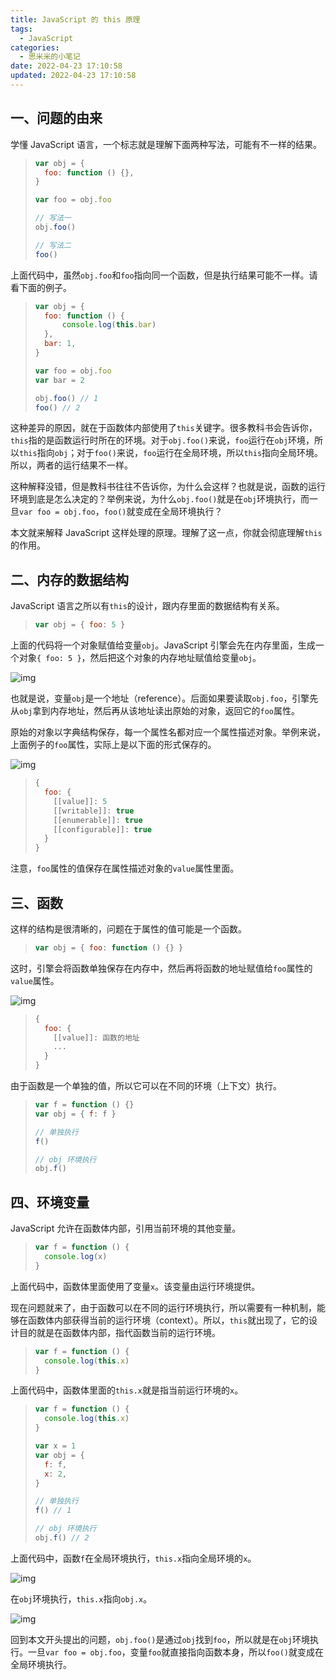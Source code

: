 ```yaml
---
title: JavaScript 的 this 原理
tags:
  - JavaScript
categories:
  - 思米米的小笔记
date: 2022-04-23 17:10:58
updated: 2022-04-23 17:10:58
---
```


## 一、问题的由来

学懂 JavaScript 语言，一个标志就是理解下面两种写法，可能有不一样的结果。

> ```javascript
> var obj = {
> 	foo: function () {},
> }
>
> var foo = obj.foo
>
> // 写法一
> obj.foo()
>
> // 写法二
> foo()
> ```

<!-- more -->

上面代码中，虽然`obj.foo`和`foo`指向同一个函数，但是执行结果可能不一样。请看下面的例子。

> ```javascript
> var obj = {
> 	foo: function () {
> 		console.log(this.bar)
> 	},
> 	bar: 1,
> }
>
> var foo = obj.foo
> var bar = 2
>
> obj.foo() // 1
> foo() // 2
> ```

这种差异的原因，就在于函数体内部使用了`this`关键字。很多教科书会告诉你，`this`指的是函数运行时所在的环境。对于`obj.foo()`来说，`foo`运行在`obj`环境，所以`this`指向`obj`；对于`foo()`来说，`foo`运行在全局环境，所以`this`指向全局环境。所以，两者的运行结果不一样。

这种解释没错，但是教科书往往不告诉你，为什么会这样？也就是说，函数的运行环境到底是怎么决定的？举例来说，为什么`obj.foo()`就是在`obj`环境执行，而一旦`var foo = obj.foo`，`foo()`就变成在全局环境执行？

本文就来解释 JavaScript 这样处理的原理。理解了这一点，你就会彻底理解`this`的作用。

## 二、内存的数据结构

JavaScript 语言之所以有`this`的设计，跟内存里面的数据结构有关系。

> ```javascript
> var obj = { foo: 5 }
> ```

上面的代码将一个对象赋值给变量`obj`。JavaScript 引擎会先在内存里面，生成一个对象`{ foo: 5 }`，然后把这个对象的内存地址赋值给变量`obj`。

![img](https://www.wangbase.com/blogimg/asset/201806/bg2018061801.png)

也就是说，变量`obj`是一个地址（reference）。后面如果要读取`obj.foo`，引擎先从`obj`拿到内存地址，然后再从该地址读出原始的对象，返回它的`foo`属性。

原始的对象以字典结构保存，每一个属性名都对应一个属性描述对象。举例来说，上面例子的`foo`属性，实际上是以下面的形式保存的。

![img](https://www.wangbase.com/blogimg/asset/201806/bg2018061802.png)

> ```javascript
> {
>   foo: {
>     [[value]]: 5
>     [[writable]]: true
>     [[enumerable]]: true
>     [[configurable]]: true
>   }
> }
> ```

注意，`foo`属性的值保存在属性描述对象的`value`属性里面。

## 三、函数

这样的结构是很清晰的，问题在于属性的值可能是一个函数。

> ```javascript
> var obj = { foo: function () {} }
> ```

这时，引擎会将函数单独保存在内存中，然后再将函数的地址赋值给`foo`属性的`value`属性。

![img](https://www.wangbase.com/blogimg/asset/201806/bg2018061803.png)

> ```javascript
> {
>   foo: {
>     [[value]]: 函数的地址
>     ...
>   }
> }
> ```

由于函数是一个单独的值，所以它可以在不同的环境（上下文）执行。

> ```javascript
> var f = function () {}
> var obj = { f: f }
>
> // 单独执行
> f()
>
> // obj 环境执行
> obj.f()
> ```

## 四、环境变量

JavaScript 允许在函数体内部，引用当前环境的其他变量。

> ```javascript
> var f = function () {
> 	console.log(x)
> }
> ```

上面代码中，函数体里面使用了变量`x`。该变量由运行环境提供。

现在问题就来了，由于函数可以在不同的运行环境执行，所以需要有一种机制，能够在函数体内部获得当前的运行环境（context）。所以，`this`就出现了，它的设计目的就是在函数体内部，指代函数当前的运行环境。

> ```javascript
> var f = function () {
> 	console.log(this.x)
> }
> ```

上面代码中，函数体里面的`this.x`就是指当前运行环境的`x`。

> ```javascript
> var f = function () {
> 	console.log(this.x)
> }
>
> var x = 1
> var obj = {
> 	f: f,
> 	x: 2,
> }
>
> // 单独执行
> f() // 1
>
> // obj 环境执行
> obj.f() // 2
> ```

上面代码中，函数`f`在全局环境执行，`this.x`指向全局环境的`x`。

![img](https://www.wangbase.com/blogimg/asset/201806/bg2018061804.png)

在`obj`环境执行，`this.x`指向`obj.x`。

![img](https://www.wangbase.com/blogimg/asset/201806/bg2018061805.png)

回到本文开头提出的问题，`obj.foo()`是通过`obj`找到`foo`，所以就是在`obj`环境执行。一旦`var foo = obj.foo`，变量`foo`就直接指向函数本身，所以`foo()`就变成在全局环境执行。
